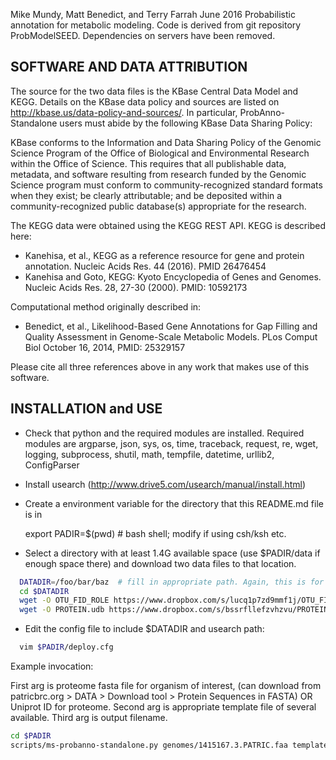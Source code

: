 Mike Mundy, Matt Benedict, and Terry Farrah June 2016
Probabilistic annotation for metabolic modeling.
Code is derived from git repository ProbModelSEED.
Dependencies on servers have been removed.

SOFTWARE AND DATA ATTRIBUTION
-----------------------------

The source for the two data files is the KBase Central Data Model and KEGG.
Details on the KBase data policy and sources are listed on
http://kbase.us/data-policy-and-sources/. In particular, ProbAnno-Standalone users
must abide by the following KBase Data Sharing Policy:

KBase conforms to the Information and Data Sharing Policy of the Genomic
Science Program of the Office of Biological and Environmental Research within
the Office of Science. This requires that all publishable data, metadata, and
software resulting from research funded by the Genomic Science program must
conform to community-recognized standard formats when they exist; be clearly
attributable; and be deposited within a community-recognized public database(s)
appropriate for the research.

The KEGG data were obtained using the KEGG REST API. KEGG is described here:
* Kanehisa, et al., KEGG as a reference resource for gene and protein annotation.
Nucleic Acids Res. 44 (2016). PMID 26476454
* Kanehisa and Goto, KEGG: Kyoto Encyclopedia of Genes and Genomes. Nucleic Acids
Res. 28, 27-30 (2000). PMID: 10592173 

Computational method originally described in:
* Benedict, et al., Likelihood-Based Gene Annotations for Gap Filling and Quality
Assessment in Genome-Scale Metabolic Models. PLos Comput Biol October 16, 2014,
PMID: 25329157 

Please cite all three references above in any work that makes use of this software.


INSTALLATION and USE
--------------------

* Check that python and the required modules are installed.
  Required modules are  argparse, json, sys, os, time, traceback, request, re,
  wget, logging, subprocess, shutil, math, tempfile, datetime, urllib2,
  ConfigParser

* Install usearch
  (http://www.drive5.com/usearch/manual/install.html)

* Create a environment variable for the directory that this README.md file is in

  export PADIR=$(pwd)   # bash shell; modify if using csh/ksh etc.

* Select a directory with at least 1.4G available space (use $PADIR/data if
  enough space there) and download two data files to that location.

```bash
  DATADIR=/foo/bar/baz  # fill in appropriate path. Again, this is for bash shell.
  cd $DATADIR
  wget -O OTU_FID_ROLE https://www.dropbox.com/s/lucq1p7zd9mmf1j/OTU_FID_ROLE?dl=0
  wget -O PROTEIN.udb https://www.dropbox.com/s/bssrfllefzvhzvu/PROTEIN.udb?dl=0
```
* Edit the config file to include $DATADIR and usearch path:

```bash
  vim $PADIR/deploy.cfg
```



Example invocation:

First arg is proteome fasta file for organism of interest, (can download from  patricbrc.org > DATA > Download tool > Protein Sequences in FASTA) OR Uniprot ID for proteome.
Second arg is appropriate template file of several available.
Third arg is output filename.

```bash
cd $PADIR
scripts/ms-probanno-standalone.py genomes/1415167.3.PATRIC.faa templates/GramNegative.json 1415167.3.probanno.out # silent; takes a few minutes.
```
